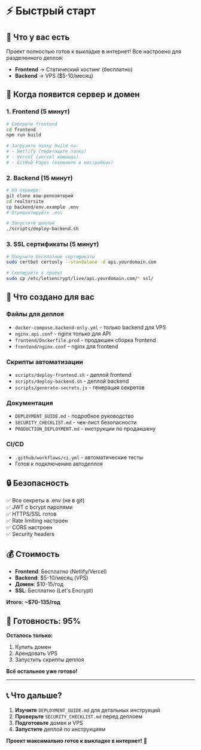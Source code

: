 # ⚡ Быстрый старт

## 🎯 Что у вас есть

Проект полностью готов к выкладке в интернет! Все настроено для разделенного деплоя:

- **Frontend** → Статический хостинг (бесплатно)
- **Backend** → VPS ($5-10/месяц)

## 🚀 Когда появится сервер и домен

### 1. Frontend (5 минут)
```bash
# Соберите frontend
cd frontend
npm run build

# Загрузите папку build на:
# - Netlify (перетащите папку)
# - Vercel (vercel команда)
# - GitHub Pages (включите в настройках)
```

### 2. Backend (15 минут)
```bash
# На сервере:
git clone ваш-репозиторий
cd realtorsite
cp backend/env.example .env
# Отредактируйте .env

# Запустите деплой
./scripts/deploy-backend.sh
```

### 3. SSL сертификаты (5 минут)
```bash
# Получите бесплатные сертификаты
sudo certbot certonly --standalone -d api.yourdomain.com

# Скопируйте в проект
sudo cp /etc/letsencrypt/live/api.yourdomain.com/* ssl/
```

## 📁 Что создано для вас

### Файлы для деплоя
- `docker-compose.backend-only.yml` - только backend для VPS
- `nginx.api.conf` - nginx только для API
- `frontend/Dockerfile.prod` - продакшен сборка frontend
- `frontend/nginx.conf` - nginx для frontend

### Скрипты автоматизации
- `scripts/deploy-frontend.sh` - деплой frontend
- `scripts/deploy-backend.sh` - деплой backend
- `scripts/generate-secrets.js` - генерация секретов

### Документация
- `DEPLOYMENT_GUIDE.md` - подробное руководство
- `SECURITY_CHECKLIST.md` - чек-лист безопасности
- `PRODUCTION_DEPLOYMENT.md` - инструкции по продакшену

### CI/CD
- `.github/workflows/ci.yml` - автоматические тесты
- Готов к подключению автодеплоя

## 🔒 Безопасность

✅ Все секреты в .env (не в git)  
✅ JWT с bcrypt паролями  
✅ HTTPS/SSL готов  
✅ Rate limiting настроен  
✅ CORS настроен  
✅ Security headers  

## 💰 Стоимость

- **Frontend**: Бесплатно (Netlify/Vercel)
- **Backend**: $5-10/месяц (VPS)
- **Домен**: $10-15/год
- **SSL**: Бесплатно (Let's Encrypt)

**Итого: ~$70-135/год**

## 🎉 Готовность: 95%

**Осталось только:**
1. Купить домен
2. Арендовать VPS
3. Запустить скрипты деплоя

**Всё остальное уже готово!**

---

## 📞 Что дальше?

1. **Изучите** `DEPLOYMENT_GUIDE.md` для детальных инструкций
2. **Проверьте** `SECURITY_CHECKLIST.md` перед деплоем
3. **Подготовьте** домен и VPS
4. **Запустите** деплой по инструкциям

**Проект максимально готов к выкладке в интернет!** 🚀 